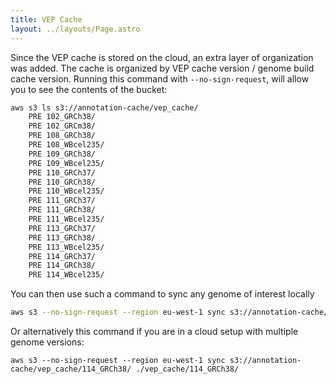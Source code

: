 ```yaml
---
title: VEP Cache
layout: ../layouts/Page.astro
---
```


Since the VEP cache is stored on the cloud, an extra layer of organization was added.
The cache is organized by VEP cache version / genome build cache version.
Running this command with `--no-sign-request`, will allow you to see the contents of the bucket:

```bash
aws s3 ls s3://annotation-cache/vep_cache/
    PRE 102_GRCh38/
    PRE 102_GRCm38/
    PRE 108_GRCh38/
    PRE 108_WBcel235/
    PRE 109_GRCh38/
    PRE 109_WBcel235/
    PRE 110_GRCh37/
    PRE 110_GRCh38/
    PRE 110_WBcel235/
    PRE 111_GRCh37/
    PRE 111_GRCh38/
    PRE 111_WBcel235/
    PRE 113_GRCh37/
    PRE 113_GRCh38/
    PRE 113_WBcel235/
    PRE 114_GRCh37/
    PRE 114_GRCh38/
    PRE 114_WBcel235/
```

You can then use such a command to sync any genome of interest locally

```bash
aws s3 --no-sign-request --region eu-west-1 sync s3://annotation-cache/vep_cache/114_GRCh38/ ./vep_cache/
```

Or alternatively this command if you are in a cloud setup with multiple genome versions:

```
aws s3 --no-sign-request --region eu-west-1 sync s3://annotation-cache/vep_cache/114_GRCh38/ ./vep_cache/114_GRCh38/
```
